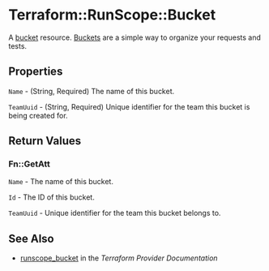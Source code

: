 # Terraform::RunScope::Bucket

A [bucket](https://www.runscope.com/docs/api/buckets) resource.
[Buckets](https://www.runscope.com/docs/buckets) are a simple way to
organize your requests and tests.

## Properties

`Name` - (String, Required) The name of this bucket.

`TeamUuid` - (String, Required) Unique identifier for the team this bucket is being created for.


## Return Values

### Fn::GetAtt

`Name` - The name of this bucket.

`Id` - The ID of this bucket.

`TeamUuid` - Unique identifier for the team this bucket belongs to.

## See Also

* [runscope_bucket](https://www.terraform.io/docs/providers/runscope/r/bucket.html) in the _Terraform Provider Documentation_
